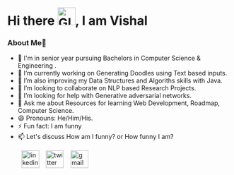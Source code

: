 <h1>Hi there <img alt="GIF" src="https://github.com/TheDudeThatCode/TheDudeThatCode/blob/master/Assets/Hi.gif?raw=true" width="40" />, I am Vishal
<h3>About Me🚀</h3>

 
- 🏫 I'm in senior year pursuing Bachelors in Computer Science & Engineering .
- 🔭 I’m currently working on Generating Doodles using Text based inputs.
- 🌱 I’m also improving my Data Structures and Algoriths skills with Java.
- 👯 I’m looking to collaborate on NLP based Research Projects.
- 🤔 I’m looking for help with Generative adversarial networks. 
- 💬 Ask me about Resources for learning Web Development, Roadmap, Computer Science.
- 😄 Pronouns: He/Him/His.
- ⚡ Fun fact: I am funny 
- 📫 Let's discuss How am I funny? or How funny I am? <br><br>
&nbsp;&nbsp;[<img src='https://github.com/TheDudeThatCode/TheDudeThatCode/blob/master/Assets/Linkedin.svg' alt='linkedin' height='40'>](https://www.linkedin.com/in/vishal-shinde-/)&nbsp;&nbsp;&nbsp;&nbsp;[<img src='https://github.com/TheDudeThatCode/TheDudeThatCode/blob/master/Assets/Twitter.svg' alt='twitter' height='40'>](https://twitter.com/vishaltwts)&nbsp;&nbsp;&nbsp;&nbsp;[<img src='https://github.com/TheDudeThatCode/TheDudeThatCode/raw/master/Assets/Gmail.svg' alt='gmail' height='40'>](mailto:itsvishal2417@gmail.com)


<!---
being-vishal/being-vishal is a ✨ special ✨ repository because its `README.md` (this file) appears on your GitHub profile.
You can click the Preview link to take a look at your changes.
--->
